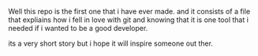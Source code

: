 Well this repo is the first one that i have ever made.
and it consists of a file that expliains how i fell
in love with git and knowing that it is one 
tool that i needed if i wanted to be a good developer.


its a very short story but i hope it will inspire someone out ther.
